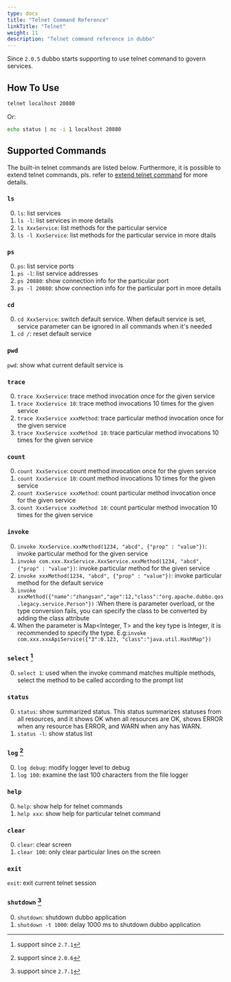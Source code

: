 ```yaml
---
type: docs
title: "Telnet Command Reference"
linkTitle: "Telnet"
weight: 11
description: "Telnet command reference in dubbo"
---
```


Since `2.0.5` dubbo starts supporting to use telnet command to govern services.

## How To Use

```sh
telnet localhost 20880
```

Or:

```sh
echo status | nc -i 1 localhost 20880
```

## Supported Commands

The built-in telnet commands are listed below. Furthermore, it is possible to extend telnet commands, pls. refer to 
[extend telnet command](/en/docs/v2.7/user/references/telnet/) for more details.

### `ls`

0. `ls`: list services
0. `ls -l`: list services in more details
0. `ls XxxService`: list methods for the particular service
0. `ls -l XxxService`: list methods for the particular service in more dtails

### `ps`

0. `ps`: list service ports
0. `ps -l`: list service addresses
0. `ps 20880`: show connection info for the particular port
0. `ps -l 20880`: show connection info for the particular port in more details

### `cd`

0. `cd XxxService`: switch default service. When default service is set, service parameter can be ignored in all commands when it's needed
0. `cd /`: reset default service

### `pwd`

`pwd`: show what current default service is

### `trace`

0. `trace XxxService`: trace method invocation once for the given service
0. `trace XxxService 10`: trace method invocations 10 times for the given service
0. `trace XxxService xxxMethod`: trace particular method invocation once for the given service
0. `trace XxxService xxxMethod 10`: trace particular method invocations 10 times for the given service

### `count`

0. `count XxxService`: count method invocation once for the given service
0. `count XxxService 10`: count method invocations 10 times for the given service
0. `count XxxService xxxMethod`: count particular method invocation once for the given service
0. `count XxxService xxxMethod 10`: count particular method invocation 10 times for the given service

### `invoke`

0. `invoke XxxService.xxxMethod(1234, "abcd", {"prop" : "value"})`: invoke particular method for the given service
0. `invoke com.xxx.XxxService.XxxService.xxxMethod(1234, "abcd", {"prop" : "value"})`: invoke particular method for the given service
0. `invoke xxxMethod(1234, "abcd", {"prop" : "value"})`: invoke particular method for the default service
0. `invoke xxxMethod({"name":"zhangsan","age":12,"class":"org.apache.dubbo.qos.legacy.service.Person"})` :When there is parameter overload, or the type conversion fails, you can specify the class to be converted by adding the class attribute
0. When the parameter is Map<Integer, T> and the key type is Integer, it is recommended to specify the type. E.g:`invoke com.xxx.xxxApiService({"3":0.123, "class":"java.util.HashMap"})`

### `select` [^2]

0. `select 1`: used when the invoke command matches multiple methods, select the method to be called according to the prompt list

### `status`

0. `status`: show summarized status. This status summarizes statuses from all resources, and it shows OK when all resources are OK, shows ERROR when any resource has ERROR, and WARN when any has WARN.
0. `status -l`: show status list

### `log` [^1]

0. `log debug`: modify logger level to debug
0. `log 100`: examine the last 100 characters from the file logger

### `help`

0. `help`: show help for telnet commands
0. `help xxx`: show help for particular telnet command

### `clear`

0. `clear`: clear screen
0. `clear 100`: only clear particular lines on the screen

### `exit`

`exit`: exit current telnet session

### `shutdown` [^2]

0. `shutdown`: shutdown dubbo application
0. `shutdown -t 1000`: delay 1000 ms to shutdown dubbo application

[^1]: support since `2.0.6`
[^2]: support since `2.7.1`

